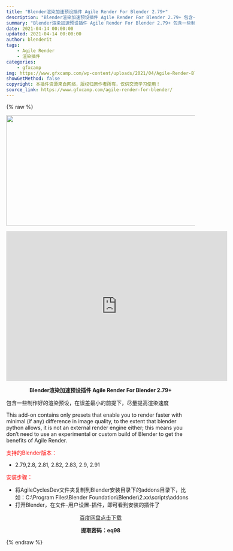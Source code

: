```yaml
---
title: "Blender渲染加速预设插件 Agile Render For Blender 2.79+"
description: "Blender渲染加速预设插件 Agile Render For Blender 2.79+ 包含一些制作好的渲染预设，在误差最小的前提下，尽量提高渲染速度 This add-on contains ..."
summary: "Blender渲染加速预设插件 Agile Render For Blender 2.79+ 包含一些制作好的渲染预设，在误差最小的前提下，尽量提高渲染速度 This add-on contains ..."
date: 2021-04-14 00:00:00
updated: 2021-04-14 00:00:00
author: blenderit
tags: 
    - Agile Render
    - 渲染插件
categories:
    - gfxcamp
img: https://www.gfxcamp.com/wp-content/uploads/2021/04/Agile-Render-Blender.jpg
showGetMethod: false
copyright: 本插件资源来自网络，版权归原作者所有，仅供交流学习使用！
source_link: https://www.gfxcamp.com/agile-render-for-blender/
---
```


{% raw %}
<div><p><img decoding="async" class="aligncenter size-full wp-image-94721" src="https://www.gfxcamp.com/wp-content/uploads/2021/04/Agile-Render-Blender.jpg" data-src="https://www.gfxcamp.com/wp-content/uploads/2021/04/Agile-Render-Blender.jpg" alt="" width="590" height="295" data-srcset="https://www.gfxcamp.com/wp-content/uploads/2021/04/Agile-Render-Blender.jpg 590w, https://www.gfxcamp.com/wp-content/uploads/2021/04/Agile-Render-Blender-150x75.jpg 150w" data-sizes="(max-width: 590px) 100vw, 590px"></p><p style="text-align: center;"><iframe loading="lazy" src="https://player.youku.com/embed/XNTEzODE1NDM0OA==" width="590" height="400" frameborder="0" allowfullscreen="allowfullscreen"></iframe></p><p style="text-align: center;"><strong>Blender渲染加速预设插件 Agile Render For Blender 2.79+</strong></p><p>包含一些制作好的渲染预设，在误差最小的前提下，尽量提高渲染速度</p><p>This add-on contains only presets that enable you to render faster with minimal (if any) difference in image quality, to the extent that blender python allows, it is not an external render engine either; this means you don’t need to use an experimental or custom build of Blender to get the benefits of Agile Render.</p><p style="text-align: left;"><span style="color: #ff0000;">支持的Blender版本：</span></p><ul>
<li style="text-align: left;">2.79,2.8, 2.81, 2.82, 2.83, 2.9, 2.91</li>
</ul><p style="text-align: left;"><span style="color: #ff0000;">安装步骤：</span></p><ul>
<li>将AgileCyclesDev文件夹复制到Blender安装目录下的addons目录下，比如：C:\Program Files\Blender Foundation\Blender\2.xx\scripts\addons</li>
<li>打开Blender，在文件-用户设置-插件，即可看到安装的插件了</li>
</ul><p style="text-align: center;"><a class="maxbutton-3 maxbutton maxbutton-baidu" target="_blank" rel="noopener" href="https://pan.baidu.com/s/1PK1hsl2l4Vv8I_sKH1k_nQ"><span class="mb-text">百度网盘点击下载</span></a></p><p style="text-align: center;"><strong>提取密码：eq98</strong></p></div>
<div style="display: none">gfxcamp</div>
{% endraw %}